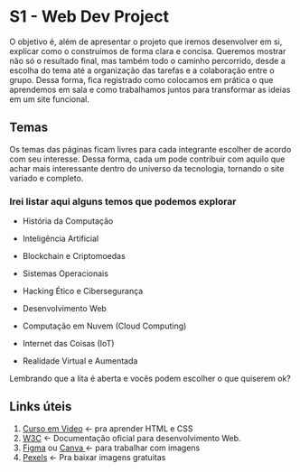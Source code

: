 # S1 - Web Dev Project

O objetivo é, além de apresentar o projeto que iremos desenvolver em si, explicar como o construímos de forma clara e concisa. Queremos mostrar não só o resultado final, mas também todo o caminho percorrido, desde a escolha do tema até a organização das tarefas e a colaboração entre o grupo. Dessa forma, fica registrado como colocamos em prática o que aprendemos em sala e como trabalhamos juntos para transformar as ideias em um site funcional.


## Temas
Os temas das páginas ficam livres para cada integrante escolher de acordo com seu interesse. Dessa forma, cada um pode contribuir com aquilo que achar mais interessante dentro do universo da tecnologia, tornando o site variado e completo.

### Irei listar aqui alguns temos que podemos explorar
 - História da Computação

 - Inteligência Artificial

 - Blockchain e Criptomoedas

 - Sistemas Operacionais

 - Hacking Ético e Cibersegurança

 - Desenvolvimento Web

 - Computação em Nuvem (Cloud Computing)

 - Internet das Coisas (IoT)

 - Realidade Virtual e Aumentada


Lembrando que a lita é aberta e vocês podem escolher o que quiserem ok?


## Links úteis

1. [Curso em Video](https://www.cursoemvideo.com/) <- pra aprender HTML e CSS
2. [W3C](https://www.w3schools.com/) <- Documentação oficial para desenvolvimento Web.
3. [Figma](https://www.figma.com/) ou [Canva ](https://www.canva.com/pt_br/)<- para trabalhar com imagens
4. [Pexels](https://www.pexels.com/pt-br/) <- Pra baixar imagens gratuitas